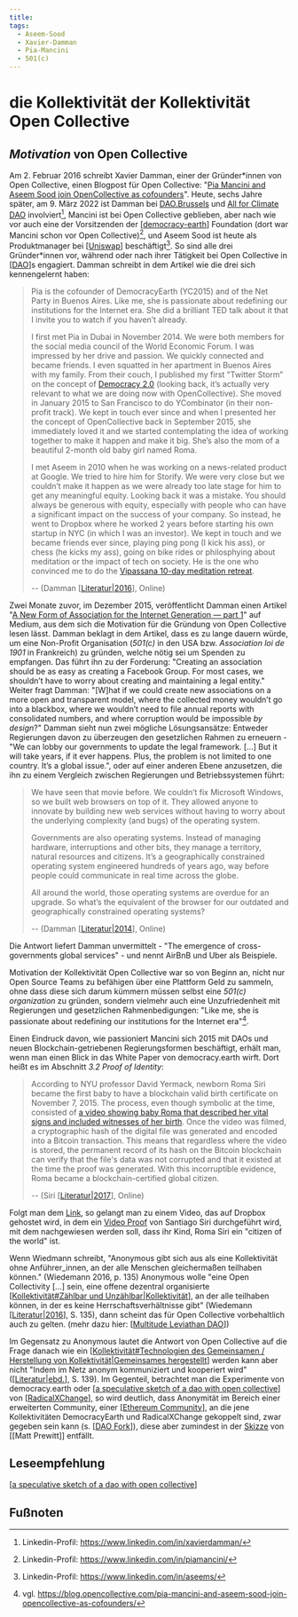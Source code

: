 ```yaml
---
title:
tags:
  - Aseem-Sood
  - Xavier-Damman
  - Pia-Mancini
  - 501(c)
---
```


# die Kollektivität der Kollektivität Open Collective

## _Motivation_ von Open Collective

Am 2. Februar 2016 schreibt Xavier Damman, einer der Gründer\*innen von Open Collective, einen Blogpost für Open Collective: "[Pia Mancini and Aseem Sood join OpenCollective as cofounders](https://blog.opencollective.com/pia-mancini-and-aseem-sood-join-opencollective-as-cofounders/)".
Heute, sechs Jahre später, am 9. März 2022 ist Damman bei [DAO.Brussels](https://dao.brussels/) und [All for Climate DAO](https://dao.allforclimate.earth/) involviert[^1], Mancini ist bei Open Collective geblieben, aber nach wie vor auch eine der Vorsitzenden der [[democracy-earth]] Foundation (dort war Mancini schon vor Open Collective)[^2], und Aseem Sood ist heute als Produktmanager bei [[Uniswap]] beschäftigt[^3]. So sind alle drei Gründer*innen vor, während oder nach ihrer Tätigkeit bei Open Collective in [[DAO]]s engagiert.
Damman schreibt in dem Artikel wie die drei sich kennengelernt haben:
> Pia is the cofounder of DemocracyEarth (YC2015) and of the Net Party in Buenos Aires. Like me, she is passionate about redefining our institutions for the Internet era. She did a brilliant TED talk about it that I invite you to watch if you haven’t already.
> 
> I first met Pia in Dubai in November 2014. We were both members for the social media council of the World Economic Forum. I was impressed by her drive and passion. We quickly connected and became friends. I even squatted in her apartment in Buenos Aires with my family. From their couch, I published my first "Twitter Storm” on the concept of [Democracy 2.0](https://twitter.com/xdamman/status/542794301424795648) (looking back, it’s actually very relevant to what we are doing now with OpenCollective). She moved in January 2015 to San Francisco to do YCombinator (in their non-profit track). We kept in touch ever since and when I presented her the concept of OpenCollective back in September 2015, she immediately loved it and we started contemplating the idea of working together to make it happen and make it big. She’s also the mom of a beautiful 2-month old baby girl named Roma.
> 
> I met Aseem in 2010 when he was working on a news-related product at Google. We tried to hire him for Storify. We were very close but we couldn’t make it happen as we were already too late stage for him to get any meaningful equity. Looking back it was a mistake. You should always be generous with equity, especially with people who can have a significant impact on the success of your company. So instead, he went to Dropbox where he worked 2 years before starting his own startup in NYC (in which I was an investor). We kept in touch and we became friends ever since, playing ping pong (I kick his ass), or chess (he kicks my ass), going on bike rides or philosphying about meditation or the impact of tech on society. He is the one who convinced me to do the [Vipassana 10-day meditation retreat](https://medium.com/@xdamman/my-10-day-meditation-retreat-in-silence-71abda54940e#.7oy3b338c).
> 
> -- (Damman [[Literatur|2016]], Online)

Zwei Monate zuvor, im Dezember 2015, veröffentlicht Damman einen Artikel "[A New Form of Association for the Internet Generation — part 1](https://medium.com/open-collective/a-new-form-of-association-for-the-internet-generation-part-1-6d6c4f5dd27f#.n2ltj09a0)" auf Medium, aus dem sich die Motivation für die Gründung von Open Collective lesen lässt.
Damman beklagt in dem Artikel, dass es zu lange dauern würde, um eine Non-Profit Organisation (_501(c)_ in den USA bzw. _Association loi de 1901_ in Frankreich) zu gründen, welche nötig sei um Spenden zu empfangen. Das führt ihn zu der Forderung: "Creating an association should be as easy as creating a Facebook Group. For most cases, we shouldn’t have to worry about creating and maintaining a legal entity." Weiter fragt Damman: "[W]hat if we could create new associations on a more open and transparent model, where the collected money wouldn’t go into a blackbox, where we wouldn’t need to file annual reports with consolidated numbers, and where corruption would be impossible _by design_?" Damman sieht nun zwei mögliche Lösungsansätze: Entweder Regierungen davon zu überzeugen den gesetzlichen Rahmen zu erneuern - "We can lobby our governments to update the legal framework. [...] But it will take years, if it ever happens. Plus, the problem is not limited to one country. It’s a global issue.", oder auf einer anderen Ebene anzusetzen, die ihn zu einem Vergleich zwischen Regierungen und Betriebssystemen führt:
> We have seen that movie before. We couldn’t fix Microsoft Windows, so we built web browsers on top of it. They allowed anyone to innovate by building new web services without having to worry about the underlying complexity (and bugs) of the operating system.
> 
> Governments are also operating systems. Instead of managing hardware, interruptions and other bits, they manage a territory, natural resources and citizens. It’s a geographically constrained operating system engineered hundreds of years ago, way before people could communicate in real time across the globe.
> 
> All around the world, those operating systems are overdue for an upgrade. So what’s the equivalent of the browser for our outdated and geographically constrained operating systems?
> 
> -- (Damman [[Literatur|2014]], Online)

Die Antwort liefert Damman unvermittelt - "The emergence of cross-governments global services" - und nennt AirBnB und Uber als Beispiele.

Motivation der Kollektivität Open Collective war so von Beginn an, nicht nur Open Source Teams zu befähigen über eine Plattform Geld zu sammeln, ohne dass diese sich darum kümmern müssen selbst eine _501(c) organization_ zu gründen, sondern vielmehr auch eine Unzufriedenheit mit Regierungen und gesetzlichen Rahmenbedigungen: "Like me, she is passionate about redefining our institutions for the Internet era"[^4].

Einen Eindruck davon, wie passioniert Mancini sich 2015 mit DAOs und neuen Blockchain-getriebenen Regierungsformen beschäftigt, erhält man, wenn man einen Blick in das White Paper von democracy.earth wirft. Dort heißt es im Abschnitt _3.2 Proof of Identity_:
> According to NYU professor David Yermack, newborn Roma Siri became the first baby to have a blockchain valid birth certificate on November 7, 2015. The process, even though symbolic at the time, consisted of [a video showing baby Roma that described her vital signs and included witnesses of her birth](https://www.dropbox.com/s/tsi4xo4k6j1jsa6/Blockchain%20Birth%20Certificate%20of%20Roma%20Siri%20-%20Daughter%20of%20Santiago%20Siri%20%28father%29%20and%20Pia%20Mancini%20%28mother%29.MOV?dl=0). Once the video was filmed, a cryptographic hash of the digital file was generated and encoded into a Bitcoin transaction. This means that regardless where the video is stored, the permanent record of its hash on the Bitcoin blockchain can verify that the file's data was not corrupted and that it existed at the time the proof was generated. With this incorruptible evidence, Roma became a blockchain-certified global citizen.
> 
> -- (Siri [[Literatur|2017]], Online)

Folgt man dem [Link](https://www.dropbox.com/s/tsi4xo4k6j1jsa6/Blockchain%20Birth%20Certificate%20of%20Roma%20Siri%20-%20Daughter%20of%20Santiago%20Siri%20%28father%29%20and%20Pia%20Mancini%20%28mother%29.MOV?dl=0), so gelangt man zu einem Video, das auf Dropbox gehostet wird, in dem ein [Video Proof](https://github.com/DemocracyEarth/paper#322-video-proof) von Santiago Siri durchgeführt wird, mit dem nachgewiesen werden soll, dass ihr Kind, Roma Siri ein "citizen of the world" ist.

Wenn Wiedmann schreibt, "Anonymous gibt sich aus als eine Kollektivität ohne Anführer_innen, an der alle Menschen gleichermaßen teilhaben können." (Wiedemann 2016, p. 135) Anonymous wolle "eine Open Collectivity […] sein, eine offene dezentral organisierte [[Kollektivität#Zählbar und Unzählbar|Kollektivität]], an der alle teilhaben können, in der es keine Herrschaftsverhältnisse gibt" (Wiedemann [[Literatur|2016]], S. 135), dann scheint das für Open Collective vorbehaltlich auch zu gelten. (mehr dazu hier: [[Multitude Leviathan DAO]])

Im Gegensatz zu Anonymous lautet die Antwort von Open Collective auf die Frage danach wie ein [[Kollektivität#Technologien des Gemeinsamen / Herstellung von Kollektivität|Gemeinsames hergestellt]] werden kann aber nicht "Indem im Netz anonym kommuniziert und kooperiert wird" ([[Literatur|ebd.]], S. 139). Im Gegenteil, betrachtet man die Experimente von democracy.earth oder [[a speculative sketch of a dao with open collective]] von [[RadicalXChange]], so wird deutlich, dass Anonymität im Bereich einer erweiterten Community, einer [[Ethereum Community]], an die jene Kollektivitäten DemocracyEarth und RadicalXChange gekoppelt sind, zwar gegeben sein kann (s. [[DAO Fork]]), diese aber zumindest in der [Skizze](https://www.radicalxchange.org/media/blog/a-speculative-sketch-of-a-dao-with-open-collective/) von [[Matt Prewitt]] entfällt.

## Leseempfehlung
[[a speculative sketch of a dao with open collective]]
 
## Fußnoten
[^1]: Linkedin-Profil: https://www.linkedin.com/in/xavierdamman/
[^2]: Linkedin-Profil: https://www.linkedin.com/in/piamancini/
[^3]: Linkedin-Profil: https://www.linkedin.com/in/aseems/
[^4]: vgl. https://blog.opencollective.com/pia-mancini-and-aseem-sood-join-opencollective-as-cofounders/

[democracy-earth]: democracy-earth.md "democracy.earth"
[Uniswap]: Uniswap.md "Uniswap"
[DAO]: DAO.md "DAO"
[Literatur|2016]: Literatur.md "2016"
[Literatur|2014]: Literatur.md "2014"
[Literatur|2017]: Literatur.md "2017"
[Kollektivität#Zählbar und Unzählbar|Kollektivität]: Kollektivität.md "Kollektivität"
[Multitude Leviathan DAO]: <Multitude Leviathan DAO.md> "Multitude Leviathan DAO"
[Kollektivität#Technologien des Gemeinsamen / Herstellung von Kollektivität|Gemeinsames hergestellt]: Kollektivität.md "Gemeinsames hergestellt"
[Literatur|ebd.]: Literatur.md "ebd."
[a speculative sketch of a dao with open collective]: <a speculative sketch of a dao with open collective.md> "a speculative sketch of a dao with open collective"
[RadicalXChange]: RadicalxChange.md "RadicalxChange"
[Ethereum Community]: <Ethereum community.md> "Ethereum community"
[DAO Fork]: <DAO fork.md> "DAO fork"